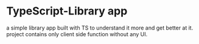 # TypeScript-Library app

a simple library app built with TS to understand it more and get better at it.
project contains only client side function without any UI.
